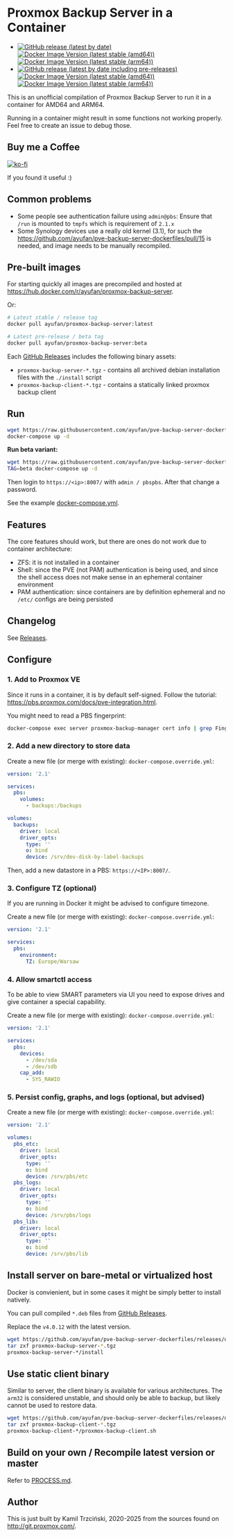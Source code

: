 # Proxmox Backup Server in a Container

- [![GitHub release (latest by date)](https://img.shields.io/github/v/release/ayufan/pve-backup-server-dockerfiles?label=GitHub%20Release)](https://github.com/ayufan/pve-backup-server-dockerfiles/releases) [![Docker Image Version (latest stable (amd64))](https://img.shields.io/docker/v/ayufan/proxmox-backup-server/latest?arch=amd64&label=Docker:%20latest)](https://hub.docker.com/r/ayufan/proxmox-backup-server/tags) [![Docker Image Version (latest stable (arm64))](https://img.shields.io/docker/v/ayufan/proxmox-backup-server/latest?arch=arm64&label=Docker:%20latest)](https://hub.docker.com/r/ayufan/proxmox-backup-server/tags)
- [![GitHub release (latest by date including pre-releases)](https://img.shields.io/github/v/release/ayufan/pve-backup-server-dockerfiles?include_prereleases&color=red&label=GitHub%20Pre-Release)](https://github.com/ayufan/pve-backup-server-dockerfiles/releases/latest) [![Docker Image Version (latest stable (amd64))](https://img.shields.io/docker/v/ayufan/proxmox-backup-server/beta?arch=amd64&color=red&label=Docker:%20beta)](https://hub.docker.com/r/ayufan/proxmox-backup-server/tags) [![Docker Image Version (latest stable (arm64))](https://img.shields.io/docker/v/ayufan/proxmox-backup-server/beta?arch=amd64&color=red&label=Docker:%20beta)](https://hub.docker.com/r/ayufan/proxmox-backup-server/tags)

This is an unofficial compilation of Proxmox Backup Server
to run it in a container for AMD64 and ARM64.

Running in a container might result in some functions not working
properly. Feel free to create an issue to debug those.

## Buy me a Coffee

[![ko-fi](https://ko-fi.com/img/githubbutton_sm.svg)](https://ko-fi.com/Y8Y8GCP24)

If you found it useful :)

## Common problems

- Some people see authentication failure using `admin@pbs`: Ensure that `/run` is mounted to `tmpfs` which is requirement of `2.1.x`
- Some Synology devices use a really old kernel (3.1), for such the https://github.com/ayufan/pve-backup-server-dockerfiles/pull/15
  is needed, and image needs to be manually recompiled.

## Pre-built images

For starting quickly all images are precompiled and hosted
at https://hub.docker.com/r/ayufan/proxmox-backup-server.

Or:

```bash
# Latest stable / release tag
docker pull ayufan/proxmox-backup-server:latest

# Latest pre-release / beta tag
docker pull ayufan/proxmox-backup-server:beta
```

Each [GitHub Releases](https://github.com/ayufan/pve-backup-server-dockerfiles/releases) includes the following binary assets:

- `proxmox-backup-server-*.tgz` - contains all archived debian installation files with the `./install` script
- `proxmox-backup-client-*.tgz` - contains a statically linked proxmox backup client

## Run

```bash
wget https://raw.githubusercontent.com/ayufan/pve-backup-server-dockerfiles/refs/heads/master/docker-compose.yml
docker-compose up -d
```

**Run beta variant:**

```bash
wget https://raw.githubusercontent.com/ayufan/pve-backup-server-dockerfiles/refs/heads/master/docker-compose.yml
TAG=beta docker-compose up -d
```

Then login to `https://<ip>:8007/` with `admin / pbspbs`.
After that change a password.

See the example [docker-compose.yml](./docker-compose.yml).

## Features

The core features should work, but there are ones do not work due to container architecture:

- ZFS: it is not installed in a container
- Shell: since the PVE (not PAM) authentication is being used, and since the shell access does not make sense in an ephemeral container environment
- PAM authentication: since containers are by definition ephemeral and no `/etc/` configs are being persisted

## Changelog

See [Releases](https://github.com/ayufan/pve-backup-server-dockerfiles/releases).

## Configure

### 1. Add to Proxmox VE

Since it runs in a container, it is by default self-signed.
Follow the tutorial: https://pbs.proxmox.com/docs/pve-integration.html.

You might need to read a PBS fingerprint:

```bash
docker-compose exec server proxmox-backup-manager cert info | grep Fingerprint
```

### 2. Add a new directory to store data

Create a new file (or merge with existing): `docker-compose.override.yml`:

```yaml
version: '2.1'

services:
  pbs:
    volumes:
      - backups:/backups

volumes:
  backups:
    driver: local
    driver_opts:
      type: ''
      o: bind
      device: /srv/dev-disk-by-label-backups
```

Then, add a new datastore in a PBS: `https://<IP>:8007/`.

### 3. Configure TZ (optional)

If you are running in Docker it might be advised to configure timezone.

Create a new file (or merge with existing): `docker-compose.override.yml`:

```yaml
version: '2.1'

services:
  pbs:
    environment:
      TZ: Europe/Warsaw
```

### 4. Allow smartctl access

To be able to view SMART parameters via UI you need to expose drives and give container
a special capability.

Create a new file (or merge with existing): `docker-compose.override.yml`:

```yaml
version: '2.1'

services:
  pbs:
    devices:
      - /dev/sda
      - /dev/sdb
    cap_add:
      - SYS_RAWIO
```

### 5. Persist config, graphs, and logs (optional, but advised)

Create a new file (or merge with existing): `docker-compose.override.yml`:

```yaml
version: '2.1'

volumes:
  pbs_etc:
    driver: local
    driver_opts:
      type: ''
      o: bind
      device: /srv/pbs/etc
  pbs_logs:
    driver: local
    driver_opts:
      type: ''
      o: bind
      device: /srv/pbs/logs
  pbs_lib:
    driver: local
    driver_opts:
      type: ''
      o: bind
      device: /srv/pbs/lib
```

## Install server on bare-metal or virtualized host

Docker is convienient, but in some cases it might be simply better to install natively.

You can pull compiled `*.deb` files from [GitHub Releases](https://github.com/ayufan/pve-backup-server-dockerfiles/releases).

Replace the `v4.0.12` with the latest version.

```bash
wget https://github.com/ayufan/pve-backup-server-dockerfiles/releases/download/v4.0.12/proxmox-backup-server-v4.0.12-$(dpkg --print-architecture).tgz
tar zxf proxmox-backup-server-*.tgz
proxmox-backup-server-*/install
```

## Use static client binary

Similar to server, the client binary is available for various architectures. The `arm32` is considered unstable, and should only be able to backup, but likely cannot be used to restore data.

```bash
wget https://github.com/ayufan/pve-backup-server-dockerfiles/releases/download/v4.0.12/proxmox-backup-client-v4.0.12-$(dpkg --print-architecture).tgz
tar zxf proxmox-backup-client-*.tgz
proxmox-backup-client-*/proxmox-backup-client.sh
```

## Build on your own / Recompile latest version or master

Refer to [PROCESS.md](PROCESS.md).

## Author

This is just built by Kamil Trzciński, 2020-2025
from the sources found on http://git.proxmox.com/.
